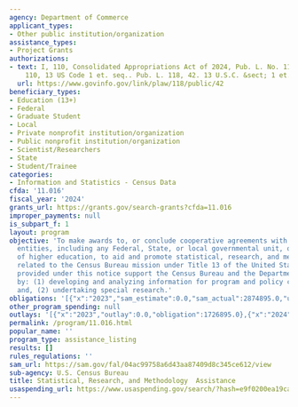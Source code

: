 ```yaml
---
agency: Department of Commerce
applicant_types:
- Other public institution/organization
assistance_types:
- Project Grants
authorizations:
- text: I, 110, Consolidated Appropriations Act of 2024, Pub. L. No. 118-42, Section
    110, 13 US Code 1 et. seq.. Pub. L. 118, 42. 13 U.S.C. &sect; 1 et. seq.
  url: https://www.govinfo.gov/link/plaw/118/public/42
beneficiary_types:
- Education (13+)
- Federal
- Graduate Student
- Local
- Private nonprofit institution/organization
- Public nonprofit institution/organization
- Scientist/Researchers
- State
- Student/Trainee
categories:
- Information and Statistics - Census Data
cfda: '11.016'
fiscal_year: '2024'
grants_url: https://grants.gov/search-grants?cfda=11.016
improper_payments: null
is_subpart_f: 1
layout: program
objective: 'To make awards to, or conclude cooperative agreements with appropriate
  entities, including any Federal, State, or local governmental unit, or institution
  of higher education, to aid and promote statistical, research, and methodology activities
  related to the Census Bureau mission under Title 13 of the United States Code.  Awards
  provided under this notice support the Census Bureau and the Department of Commerce
  by: (1) developing and analyzing information for program and policy considerations;
  and, (2) undertaking special research.'
obligations: '[{"x":"2023","sam_estimate":0.0,"sam_actual":2874895.0,"usa_spending_actual":1624895.0},{"x":"2024","sam_estimate":0.0,"sam_actual":321469.0,"usa_spending_actual":102000.0},{"x":"2025","sam_estimate":0.0,"sam_actual":1200000.0,"usa_spending_actual":208959.0}]'
other_program_spending: null
outlays: '[{"x":"2023","outlay":0.0,"obligation":1726895.0},{"x":"2024","outlay":0.0,"obligation":0.0},{"x":"2025","outlay":0.0,"obligation":208959.0}]'
permalink: /program/11.016.html
popular_name: ''
program_type: assistance_listing
results: []
rules_regulations: ''
sam_url: https://sam.gov/fal/04ac99758a6d43aa87409d8c345ce612/view
sub-agency: U.S. Census Bureau
title: Statistical, Research, and Methodology  Assistance
usaspending_url: https://www.usaspending.gov/search/?hash=e9f0200ea19ca57856ef3fd61d69001d
---
```

